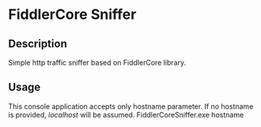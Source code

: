 FiddlerCore Sniffer
===============

Description
------------

Simple http traffic sniffer based on FiddlerCore library.

Usage
------------

This console application accepts only hostname parameter. If no hostname is provided, *localhost* will be assumed.
    FiddlerCoreSniffer.exe hostname
